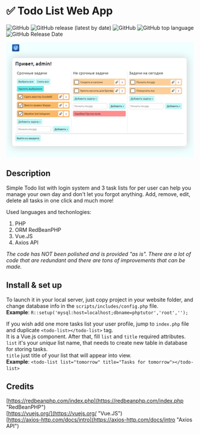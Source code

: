 ﻿# ✅ Todo List Web App
![GitHub](https://img.shields.io/github/license/pureweb-creator/TODO?label=license) ![GitHub release (latest by date)](https://img.shields.io/github/v/release/pureweb-creator/TODO) ![GitHub](https://img.shields.io/badge/made%20by-pureweb--creator-green) ![GitHub top language](https://img.shields.io/github/languages/top/pureweb-creator/TODO) ![GitHub Release Date](https://img.shields.io/github/release-date/pureweb-creator/TODO)

![alt text](static/images/Screenshot.png)

## Description

Simple Todo list with login system and 3 task lists for per user can help you manage your own day and don't let you forgot anything.
Add, remove, edit, delete all tasks in one click and much more!

Used languages and techonlogies:
1. PHP
2. ORM RedBeanPHP
3. Vue.JS
4. Axios API

*The code has NOT been polished and is provided "as is". There are a lot of code that are redundant and there are tons of improvements that can be made.*

## Install & set up
To launch it in your local server, just copy project in your website folder, and change database info in the 
`scripts/includes/config.php` file.\
**Example**: `R::setup('mysql:host=localhost;dbname=phptutor','root','');`

If you wish add one more tasks list your user profile, jump to `index.php` file and duplicate `<todo-list></todo-list>` tag.\
It is a Vue.js component.
After that, fill `list` and `title` required attributes.
`list` it's your *unique* list name, that needs to create new table in database for storing tasks.\
`title` just title of your list that will appear into view.\
**Example**: `<todo-list list="tomorrow" title="Tasks for tomorrow"></todo-list>`

## Credits
[https://redbeanphp.com/index.php](https://redbeanphp.com/index.php "RedBeanPHP")\
[https://vuejs.org/](https://vuejs.org/ "Vue.JS")\
[https://axios-http.com/docs/intro](https://axios-http.com/docs/intro "Axios API")
